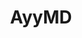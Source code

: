 ---
title: AyyMD
crosslinks:
- Amd
- youtubefactsbot
- MassdropBot
- livven
- pcmasterrace
- tmsbmeta
- u_imguralbumbot
- anti_gif_bot
- nvidia
- intel
- youtubot
- intelmr
- autotldr
- nvidiots
- fire_snyper
- Windows1984
- xkcd
- CAHbot
- place
- botsrights
---